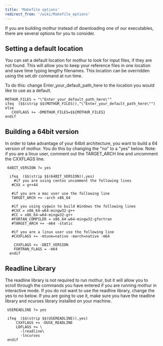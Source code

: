 ```yaml
---
title: 'Makefile options'
redirect_from: '/wiki/Makefile_options'
---
```

If you are building mothur instead of downloading one of our
executables, there are several options for you to consider.


## Setting a default location

You can set a default location for mothur to look for input files, if
they are not found. This will allow you to keep your reference files in
one location and save time typing lengthy filenames. This location can
be overridden using the set.dir command at run time.

To do this: change Enter\_your\_default\_path\_here to the location you
would like to use as a default.

    MOTHUR_FILES = "\"Enter_your_default_path_here\""
    ifeq  ($$(strip $$(MOTHUR_FILES)),"\"Enter_your_default_path_here\"")
    else
       CXXFLAGS += -DMOTHUR_FILES=$${MOTHUR_FILES}
    endif

## Building a 64bit version

In order to take advantage of your 64bit architecture, you want to build
a 64 version of mothur. You do this by changing the \"no\" to a \"yes\"
below. Note: if you are a linux user, comment out the TARGET\_ARCH line
and uncomment the CXXFLAGS line.

     64BIT_VERSION ?= yes
     
      ifeq  ($$(strip $$(64BIT_VERSION)),yes)
        #if you are using centos uncomment the following lines
       #CXX = g++44
       
       #if you are a mac user use the following line
       TARGET_ARCH += -arch x86_64
       
       #if you using cygwin to build Windows the following lines
       #CXX = x86_64-w64-mingw32-g++
       #CC = x86_64-w64-mingw32-g++
       #FORTAN_COMPILER = x86_64-w64-mingw32-gfortran
       #TARGET_ARCH += -m64 -static
     
       #if you are a linux user use the following line
       #CXXFLAGS += -mtune=native -march=native -m64
       
        CXXFLAGS += -DBIT_VERSION
        FORTRAN_FLAGS = -m64
      endif

## Readline Library

The readline library is not required to run mothur, but it will allow
you to scroll through the commands you have entered if you are running
mothur in interactive mode. If you do not want to use the readline
library, change the yes to no below. If you are going to use it, make
sure you have the readline library and ncurses library installed on your
machine.

     USEREADLINE ?= yes
     
     ifeq  ($$(strip $$(USEREADLINE)),yes)
         CXXFLAGS += -DUSE_READLINE
         LDFLAGS += \
           -lreadline\
           -lncurses
     endif
